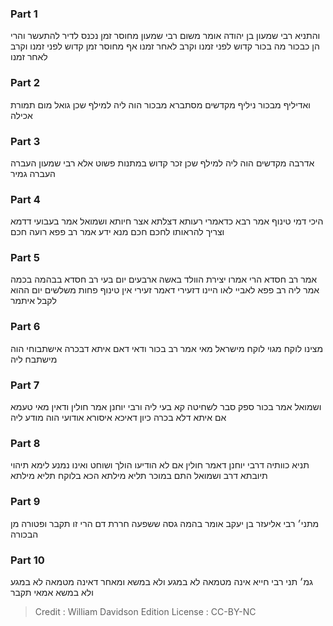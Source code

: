 
### Part 1
והתניא רבי שמעון בן יהודה אומר משום רבי שמעון מחוסר זמן נכנס לדיר להתעשר והרי הן כבכור מה בכור קדוש לפני זמנו וקרב לאחר זמנו אף מחוסר זמן קדוש לפני זמנו וקרב לאחר זמנו

### Part 2
ואדיליף מבכור ניליף מקדשים מסתברא מבכור הוה ליה למילף שכן גואל מום תמורת אכילה

### Part 3
אדרבה מקדשים הוה ליה למילף שכן זכר קדוש במתנות פשוט אלא רבי שמעון העברה העברה גמיר

### Part 4
היכי דמי טינוף אמר רבא כדאמרי רעותא דצלתא אצר חיותא ושמואל אמר בעבועי דדמא וצריך להראותו לחכם חכם מנא ידע אמר רב פפא רועה חכם

### Part 5
אמר רב חסדא הרי אמרו יצירת הוולד באשה ארבעים יום בעי רב חסדא בבהמה בכמה אמר ליה רב פפא לאביי לאו היינו דזעירי דאמר זעירי אין טינוף פחות משלשים יום ההוא לקבל איתמר

### Part 6
מצינו לוקח מגוי לוקח מישראל מאי אמר רב בכור ודאי דאם איתא דבכרה אישתבוחי הוה מישתבח ליה 

### Part 7
ושמואל אמר בכור ספק סבר לשחיטה קא בעי ליה ורבי יוחנן אמר חולין ודאין מאי טעמא אם איתא דלא בכרה כיון דאיכא איסורא אודועי הוה מודע ליה 

### Part 8
תניא כוותיה דרבי יוחנן דאמר חולין אם לא הודיעו הולך ושוחט ואינו נמנע לימא תיהוי תיובתא דרב ושמואל התם במוכר תליא מילתא הכא בלוקח תליא מילתא

### Part 9
מתני׳ רבי אליעזר בן יעקב אומר בהמה גסה ששפעה חררת דם הרי זו תקבר ופטורה מן הבכורה

### Part 10
גמ׳ תני רבי חייא אינה מטמאה לא במגע ולא במשא ומאחר דאינה מטמאה לא במגע ולא במשא אמאי תקבר 

>Credit : William Davidson Edition
>License : CC-BY-NC